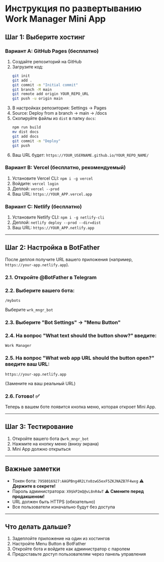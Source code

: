 # Инструкция по развертыванию Work Manager Mini App

## Шаг 1: Выберите хостинг

### Вариант A: GitHub Pages (бесплатно)

1. Создайте репозиторий на GitHub
2. Загрузите код: 
   ```bash
   git init
   git add .
   git commit -m "Initial commit"
   git branch -M main
   git remote add origin YOUR_REPO_URL
   git push -u origin main
   ```
3. В настройках репозитория: Settings → Pages
4. Source: Deploy from a branch → main → /docs
5. Скопируйте файлы из `dist` в папку `docs`:
   ```bash
   npm run build
   mv dist docs
   git add docs
   git commit -m "Deploy"
   git push
   ```
6. Ваш URL будет: `https://YOUR_USERNAME.github.io/YOUR_REPO_NAME/`

### Вариант B: Vercel (бесплатно, рекомендуемый)

1. Установите Vercel CLI: `npm i -g vercel`
2. Войдите: `vercel login`
3. Деплой: `vercel --prod`
4. Ваш URL: `https://YOUR_APP.vercel.app`

### Вариант C: Netlify (бесплатно)

1. Установите Netlify CLI: `npm i -g netlify-cli`
2. Деплой: `netlify deploy --prod --dir=dist`
3. Ваш URL: `https://YOUR_APP.netlify.app`

---

## Шаг 2: Настройка в BotFather

После деплоя получите URL вашего приложения (например, `https://your-app.netlify.app`).

### 2.1. Откройте @BotFather в Telegram

### 2.2. Выберите вашего бота:
```
/mybots
```
Выберите `wrk_mngr_bot`

### 2.3. Выберите "Bot Settings" → "Menu Button"

### 2.4. На вопрос "What text should the button show?" введите:
```
Work Manager
```

### 2.5. На вопрос "What web app URL should the button open?" введите ваш URL:
```
https://your-app.netlify.app
```
(Замените на ваш реальный URL)

### 2.6. Готово! ✅

Теперь в вашем боте появится кнопка меню, которая откроет Mini App.

---

## Шаг 3: Тестирование

1. Откройте вашего бота `@wrk_mngr_bot`
2. Нажмите на кнопку меню (внизу экрана)
3. Mini App должно открыться

---

## Важные заметки

- Токен бота: `7958016927:AAGPBng4R2LYx0zwG5exF5ZKJNAZB7F4wxg` ⚠️ **Держите в секрете!**
- Пароль администратора: `X9$kP2mQ@vL8nR4wT` ⚠️ **Смените перед продакшеном!**
- URL должен быть HTTPS (обязательно)
- Все пользователи изначально будут без доступа

---

## Что делать дальше?

1. Задеплойте приложение на один из хостингов
2. Настройте Menu Button в BotFather
3. Откройте бота и войдите как администратор с паролем
4. Предоставьте доступ пользователям через панель управления

